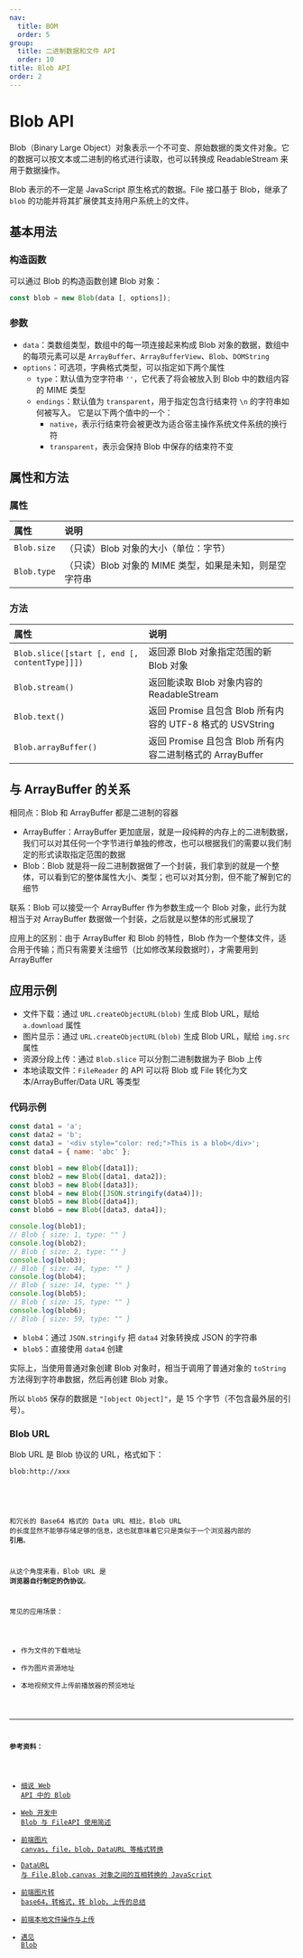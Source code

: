 ```yaml
---
nav:
  title: BOM
  order: 5
group:
  title: 二进制数据和文件 API
  order: 10
title: Blob API
order: 2
---
```


# Blob API

Blob（Binary Large Object）对象表示一个不可变、原始数据的类文件对象。它的数据可以按文本或二进制的格式进行读取，也可以转换成 ReadableStream 来用于数据操作。

Blob 表示的不一定是 JavaScript 原生格式的数据。File 接口基于 Blob，继承了 `blob` 的功能并将其扩展使其支持用户系统上的文件。

## 基本用法

### 构造函数

可以通过 Blob 的构造函数创建 Blob 对象：

```js
const blob = new Blob(data [, options]);
```

### 参数

- `data`：类数组类型，数组中的每一项连接起来构成 Blob 对象的数据，数组中的每项元素可以是 `ArrayBuffer`、`ArrayBufferView`、`Blob`、`DOMString`
- `options`：可选项，字典格式类型，可以指定如下两个属性
  - `type`：默认值为空字符串 `''`，它代表了将会被放入到 Blob 中的数组内容的 MIME 类型
  - `endings`：默认值为 `transparent`，用于指定包含行结束符 `\n` 的字符串如何被写入。 它是以下两个值中的一个：
    - `native`，表示行结束符会被更改为适合宿主操作系统文件系统的换行符
    - `transparent`，表示会保持 Blob 中保存的结束符不变

## 属性和方法

### 属性

| 属性        | 说明                                                    |
| :---------- | :------------------------------------------------------ |
| `Blob.size` | （只读）Blob 对象的大小（单位：字节）                   |
| `Blob.type` | （只读）Blob 对象的 MIME 类型，如果是未知，则是空字符串 |

### 方法

| 属性                                          | 说明                                                       |
| :-------------------------------------------- | :--------------------------------------------------------- |
| `Blob.slice([start [, end [, contentType]]])` | 返回源 Blob 对象指定范围的新 Blob 对象                     |
| `Blob.stream()`                               | 返回能读取 Blob 对象内容的 ReadableStream                  |
| `Blob.text()`                                 | 返回 Promise 且包含 Blob 所有内容的 UTF-8 格式的 USVString |
| `Blob.arrayBuffer()`                          | 返回 Promise 且包含 Blob 所有内容二进制格式的 ArrayBuffer  |

## 与 ArrayBuffer 的关系

相同点：Blob 和 ArrayBuffer 都是二进制的容器

- ArrayBuffer：ArrayBuffer 更加底层，就是一段纯粹的内存上的二进制数据，我们可以对其任何一个字节进行单独的修改，也可以根据我们的需要以我们制定的形式读取指定范围的数据
- Blob：Blob 就是将一段二进制数据做了一个封装，我们拿到的就是一个整体，可以看到它的整体属性大小、类型；也可以对其分割，但不能了解到它的细节

联系：Blob 可以接受一个 ArrayBuffer 作为参数生成一个 Blob 对象，此行为就相当于对 ArrayBuffer 数据做一个封装，之后就是以整体的形式展现了

应用上的区别：由于 ArrayBuffer 和 Blob 的特性，Blob 作为一个整体文件，适合用于传输；而只有需要关注细节（比如修改某段数据时），才需要用到 ArrayBuffer

## 应用示例

- 文件下载：通过 `URL.createObjectURL(blob)` 生成 Blob URL，赋给 `a.download` 属性
- 图片显示：通过 `URL.createObjectURL(blob)` 生成 Blob URL，赋给 `img.src` 属性
- 资源分段上传：通过 `Blob.slice` 可以分割二进制数据为子 Blob 上传
- 本地读取文件：`FileReader` 的 API 可以将 Blob 或 File 转化为文本/ArrayBuffer/Data URL 等类型

### 代码示例

```js
const data1 = 'a';
const data2 = 'b';
const data3 = '<div style="color: red;">This is a blob</div>';
const data4 = { name: 'abc' };

const blob1 = new Blob([data1]);
const blob2 = new Blob([data1, data2]);
const blob3 = new Blob([data3]);
const blob4 = new Blob([JSON.stringify(data4)]);
const blob5 = new Blob([data4]);
const blob6 = new Blob([data3, data4]);

console.log(blob1);
// Blob { size: 1, type: "" }
console.log(blob2);
// Blob { size: 2, type: "" }
console.log(blob3);
// Blob { size: 44, type: "" }
console.log(blob4);
// Blob { size: 14, type: "" }
console.log(blob5);
// Blob { size: 15, type: "" }
console.log(blob6);
// Blob { size: 59, type: "" }
```

- `blob4`：通过 `JSON.stringify` 把 `data4` 对象转换成 JSON 的字符串
- `blob5`：直接使用 `data4` 创建

实际上，当使用普通对象创建 Blob 对象时，相当于调用了普通对象的 `toString` 方法得到字符串数据，然后再创建 Blob 对象。

所以 `blob5` 保存的数据是 `"[object Object]"`，是 15 个字节（不包含最外层的引号）。

### Blob URL

Blob URL 是 Blob 协议的 URL，格式如下：

```
blob:http://xxx
```

<br />

<code src="../../../example/binary-data/blob-url/index.tsx" />

和冗长的 Base64 格式的 Data URL 相比，Blob URL 的长度显然不能够存储足够的信息，这也就意味着它只是类似于一个浏览器内部的 **引用**。

从这个角度来看，Blob URL 是 **浏览器自行制定的伪协议**。

常见的应用场景：

- 作为文件的下载地址
- 作为图片资源地址
- 本地视频文件上传前播放器的预览地址

---

**参考资料：**

- [细说 Web API 中的 Blob](https://juejin.im/post/59e35d0e6fb9a045030f1f35)
- [Web 开发中 Blob 与 FileAPI 使用简述](https://juejin.im/post/5b544b01f265da0f800ddece)
- [前端图片 canvas，file，blob，DataURL 等格式转换](https://juejin.im/post/5b5187da51882519ec07fa41)
- [DataURL 与 File,Blob,canvas 对象之间的互相转换的 JavaScript](https://blog.csdn.net/cuixiping/article/details/45932793)
- [前端图片转 base64，转格式，转 blob，上传的总结](https://blog.csdn.net/wangzhanzheng/article/details/78923013)
- [前端本地文件操作与上传](https://juejin.im/post/5a193b4bf265da43052e528a)
- [遇见 Blob](https://juejin.im/post/5f0fa5626fb9a07e765512b2)
